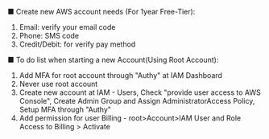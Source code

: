 ■ Create new AWS account needs (For 1year Free-Tier):
1. Email: verify your email code
2. Phone: SMS code
3. Credit/Debit: for verify pay method

■ To do list when starting a new Account(Using Root Account):
1. Add MFA for root account through "Authy" at IAM Dashboard
2. Never use root account
3. Create new account at IAM - Users, Check "provide user access to AWS Console", Create Admin Group and Assign AdministratorAccess Policy, Setup MFA through "Authy"
4. Add permission for user Billing - root>Account>IAM User and Role Access to Billing > Activate
